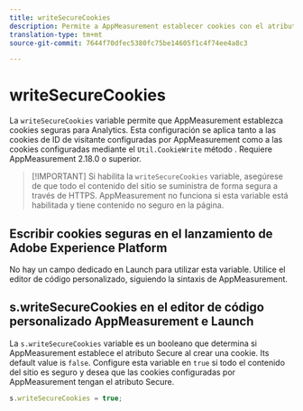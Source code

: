 ```yaml
---
title: writeSecureCookies
description: Permite a AppMeasurement establecer cookies con el atributo Secure.
translation-type: tm+mt
source-git-commit: 7644f70dfec5380fc75be14605f1c4f74ee4a8c3

---
```



# writeSecureCookies

La `writeSecureCookies` variable permite que AppMeasurement establezca cookies [](https://en.wikipedia.org/wiki/Secure_cookie) seguras para Analytics. Esta configuración se aplica tanto a las cookies de ID de visitante configuradas por AppMeasurement como a las cookies configuradas mediante el `Util.CookieWrite` método . Requiere AppMeasurement 2.18.0 o superior.

> [!IMPORTANT] Si habilita la `writeSecureCookies` variable, asegúrese de que todo el contenido del sitio se suministra de forma segura a través de HTTPS. AppMeasurement no funciona si esta variable está habilitada y tiene contenido no seguro en la página.

## Escribir cookies seguras en el lanzamiento de Adobe Experience Platform

No hay un campo dedicado en Launch para utilizar esta variable. Utilice el editor de código personalizado, siguiendo la sintaxis de AppMeasurement.

## s.writeSecureCookies en el editor de código personalizado AppMeasurement e Launch

La `s.writeSecureCookies` variable es un booleano que determina si AppMeasurement establece el atributo Secure al crear una cookie. Its default value is `false`. Configure esta variable en `true` si todo el contenido del sitio es seguro y desea que las cookies configuradas por AppMeasurement tengan el atributo Secure.

```js
s.writeSecureCookies = true;
```
